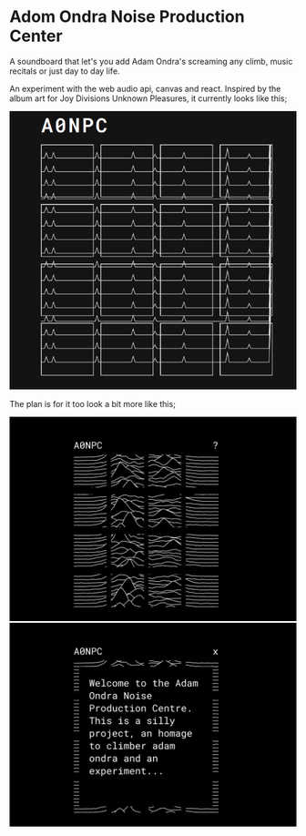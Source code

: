 # Adom Ondra Noise Production Center

A soundboard that let's you add Adam Ondra's screaming any climb, music recitals or just day to day life.

An experiment with the web audio api, canvas and react. Inspired by the album art for Joy Divisions Unknown Pleasures, it currently looks like this;

![preview](./readme/stage1.gif)

The plan is for it too look a bit more like this;

![mock up](./readme/mock_1.png)
![mock up](./readme/mock_2.png)
